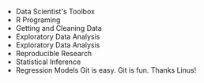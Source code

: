 * Data Scientist's Toolbox
* R Programing
* Getting and Cleaning Data
* Exploratory Data Analysis
* Exploratory Data Analysis
* Reproducible Research
* Statistical Inference
* Regression Models
Git is easy. Git is fun. Thanks Linus!
